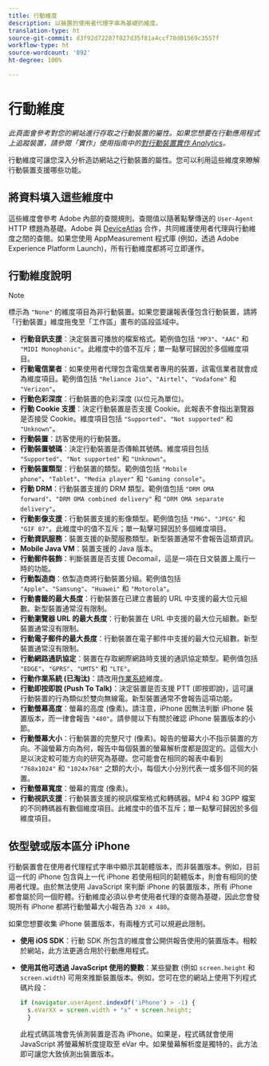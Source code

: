 ```yaml
---
title: 行動維度
description: 以裝置的使用者代理字串為基礎的維度。
translation-type: ht
source-git-commit: d3f92d72207f027d35f81a4ccf70d01569c3557f
workflow-type: ht
source-wordcount: '892'
ht-degree: 100%

---
```



# 行動維度

*此頁面會參考對您的網站進行存取之行動裝置的屬性。如果您想要在行動應用程式上追蹤裝置，請參閱「實作」使用指南中的[對行動裝置實作 Analytics](/help/implement/mobile-device-sdk.md)。*

行動維度可讓您深入分析造訪網站之行動裝置的屬性。您可以利用這些維度來瞭解行動裝置支援哪些功能。

## 將資料填入這些維度中

這些維度會參考 Adobe 內部的查閱規則。查閱值以隨著點擊傳送的 `User-Agent` HTTP 標題為基礎。Adobe 與 [DeviceAtlas](https://deviceatlas.com/) 合作，共同維護使用者代理與行動維度之間的查閱。如果您使用 AppMeasurement 程式庫 (例如，透過 Adobe Experience Platform Launch)，所有行動維度都將可立即運作。

## 行動維度說明

>[!NOTE]
>
>標示為 `"None"` 的維度項目為非行動裝置。如果您要讓報表僅包含行動裝置，請將「行動裝置」維度拖曳至「工作區」畫布的區段區域中。

* **行動音訊支援**：決定裝置可播放的檔案格式。範例值包括 `"MP3"`、`"AAC"` 和 `"MIDI Monophonic"`。此維度中的值不互斥；單一點擊可歸因於多個維度項目。
* **行動電信業者**：如果使用者代理包含電信業者專用的裝置，該電信業者就會成為維度項目。範例值包括 `"Reliance Jio"`、`"Airtel"`、`"Vodafone"` 和 `"Verizon"`。
* **行動色彩深度**：行動裝置的色彩深度 (以位元為單位)。
* **行動 Cookie 支援**：決定行動裝置是否支援 Cookie。此報表不會指出瀏覽器是否接受 Cookie。維度項目包括 `"Supported"`、`"Not supported"` 和 `"Unknown"`。
* **行動裝置**：訪客使用的行動裝置。
* **行動裝置號碼**：決定行動裝置是否傳輸其號碼。維度項目包括 `"Supported"`、`"Not supported"` 和 `"Unknown"`。
* **行動裝置類型**：行動裝置的類型。範例值包括 `"Mobile phone"`、`"Tablet"`、`"Media player"` 和 `"Gaming console"`。
* **行動 DRM**：行動裝置支援的 DRM 類型。範例值包括 `"DRM OMA forward"`、`"DRM OMA combined delivery"` 和 `"DRM OMA separate delivery"`。
* **行動影像支援**：行動裝置支援的影像類型。範例值包括 `"PNG"`、`"JPEG"` 和 `"GIF 87"`。此維度中的值不互斥；單一點擊可歸因於多個維度項目。
* **行動資訊服務**：裝置支援的新聞服務類型。新型裝置通常不會報告這類資訊。
* **Mobile Java VM**：裝置支援的 Java 版本。
* **行動郵件裝飾**：判斷裝置是否支援 Decomail，這是一項在日文裝置上風行一時的功能。
* **行動製造商**：依製造商將行動裝置分組。範例值包括 `"Apple"`、`"Samsung"`、`"Huawei"` 和 `"Motorola"`。
* **行動書籤的最大長度**：行動裝置在已建立書籤的 URL 中支援的最大位元組數。新型裝置通常沒有限制。
* **行動瀏覽器 URL 的最大長度**：行動裝置在 URL 中支援的最大位元組數。新型裝置通常沒有限制。
* **行動電子郵件的最大長度**：行動裝置在電子郵件中支援的最大位元組數。新型裝置通常沒有限制。
* **行動網路通訊協定**：裝置在存取網際網路時支援的通訊協定類型。範例值包括 `"EDGE"`、`"GPRS"`、`"UMTS"` 和 `"LTE"`。
* **行動作業系統 (已淘汰)**：請改用[作業系統](operating-systems.md)維度。
* **行動即按即說 (Push To Talk)**：決定裝置是否支援 PTT (即按即說)，這可讓行動裝置的行為類似於雙向無線電。新型裝置通常不會報告這項功能。
* **行動螢幕高度**：螢幕的高度 (像素)。請注意，iPhone 因無法判斷 iPhone 裝置版本，而一律會報告 `"480"`。請參閱以下有關於確認 iPhone 裝置版本的小節。
* **行動螢幕大小**：行動裝置的完整尺寸 (像素)。報告的螢幕大小不指示裝置的方向。不論螢幕方向為何，報告中每個裝置的螢幕解析度都是固定的。這個大小是以決定較可能方向的研究為基礎。您可能會在相同的報表中看到 `"768x1024"` 和 `"1024x768"` 之類的大小，每個大小分別代表一或多個不同的裝置。
* **行動螢幕寬度**：螢幕的寬度 (像素)。
* **行動視訊支援**：行動裝置支援的視訊檔案格式和轉碼器。MP4 和 3GPP 檔案的不同轉碼器有數個維度項目。此維度中的值不互斥；單一點擊可歸因於多個維度項目。

## 依型號或版本區分 iPhone

行動裝置會在使用者代理程式字串中顯示其韌體版本，而非裝置版本。例如，目前這一代的 iPhone 包含與上一代 iPhone 若使用相同的韌體版本，則會有相同的使用者代理。由於無法使用 JavaScript 來判斷 iPhone 的裝置版本，所有 iPhone 都會屬於同一個貯體。行動維度必須以參考使用者代理的查閱為基礎，因此您會發現所有 iPhone 都將行動螢幕大小報告為 `320 x 480`。

如果您想要收集 iPhone 裝置版本，有兩種方式可以規避此限制。

* **使用 iOS SDK**：行動 SDK 所包含的維度會公開供報告使用的裝置版本。相較於網站，此方法更適合用於行動應用程式。
* **使用其他可透過 JavaScript 使用的變數**：某些變數 (例如 `screen.height` 和 `screen.width`) 可用來推斷裝置版本。例如，您可在您的網站上使用下列程式碼片段：

   ```js
   if (navigator.userAgent.indexOf('iPhone') > -1) {
     s.eVarXX = screen.width + "x" + screen.height;
     }
   ```

   此程式碼區塊會先偵測裝置是否為 iPhone。如果是，程式碼就會使用 JavaScript 將螢幕解析度提取至 eVar 中。如果螢幕解析度是獨特的，此方法即可讓您大致偵測出裝置版本。
